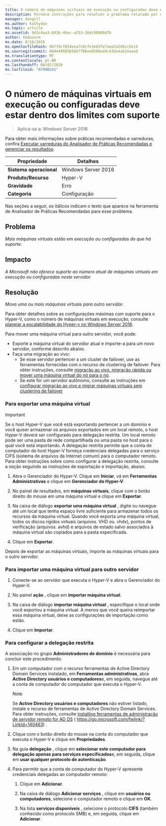```yaml
---
title: O número de máquinas virtuais em execução ou configuradas deve estar dentro dos limites com suporte
description: Fornece instruções para resolver o problema relatado por essa regra de Analisador de Práticas Recomendadas.
manager: dongill
ms.author: kathydav
ms.topic: article
ms.assetid: 9d3c4aa3-8416-46ec-a253-26dc98088d7b
author: kbdazure
ms.date: 8/16/2016
ms.openlocfilehash: 0bf7dcf854eea7c8cfe3e65fe7aee2a2d6cc5e14
ms.sourcegitcommit: 68444968565667f86ee0586ed4c43da4ab24aaed
ms.translationtype: MT
ms.contentlocale: pt-BR
ms.lasthandoff: 08/07/2020
ms.locfileid: "87990241"
---
```

# <a name="the-number-of-running-or-configured-virtual-machines-must-be-within-supported-limits"></a>O número de máquinas virtuais em execução ou configuradas deve estar dentro dos limites com suporte

>Aplica-se a: Windows Server 2016

Para obter mais informações sobre práticas recomendadas e varreduras, confira [Executar varreduras do Analisador de Práticas Recomendadas e gerenciar os resultados](https://go.microsoft.com/fwlink/p/?LinkID=223177).

|Propriedade|Detalhes|
|-|-|
|**Sistema operacional**|Windows Server 2016|
|**Produto/Recurso**|Hyper-V|
|**Gravidade**|Erro
|**Categoria**|Configuração|

Nas seções a seguir, os itálicos indicam o texto que aparece na ferramenta de Analisador de Práticas Recomendadas para esse problema.

## <a name="issue"></a>Problema
*Mais máquinas virtuais estão em execução ou configuradas do que há suporte.*

## <a name="impact"></a>Impacto
*A Microsoft não oferece suporte ao número atual de máquinas virtuais em execução ou configuradas neste servidor.*

## <a name="resolution"></a>Resolução
*Mova uma ou mais máquinas virtuais para outro servidor.*

Para obter detalhes sobre as configurações máximas com suporte para o Hyper-V, como o número de máquinas virtuais em execução, consulte [planejar a escalabilidade do Hyper-v no Windows Server 2016](../plan/plan-hyper-v-scalability-in-windows-server.md).

Para mover uma máquina virtual para outro servidor, você pode:

- Exporte a máquina virtual do servidor atual e importe-a para um novo servidor, conforme descrito abaixo.
- Faça uma migração ao vivo:
    - Se esse servidor pertencer a um cluster de failover, use as ferramentas fornecidas com o recurso de clustering de failover. Para obter instruções, consulte [migração ao vivo, migração rápida ou mover uma máquina virtual do nó para o nó](https://go.microsoft.com/fwlink/?LinkID=181519).
    - Se este for um servidor autônomo, consulte as instruções em [configurar migração ao vivo e migrar máquinas virtuais sem clustering de failover](/previous-versions/windows/it-pro/windows-server-2012-R2-and-2012/jj134199(v=ws.11))

### <a name="to-export-a-virtual-machine"></a>Para exportar uma máquina virtual

   > [!IMPORTANT]
   > Se o host Hyper-V que você está exportando pertencer a um domínio e você quiser armazenar os arquivos exportados em um local remoto, o host Hyper-V deverá ser configurado para delegação restrita. Um local remoto pode ser uma pasta de rede compartilhada ou uma pasta no host para o qual você está importando. A delegação restrita permite que a conta de computador do host Hyper-V forneça credenciais delegadas para o serviço CIFS (sistema de arquivos da Internet comum) para o computador remoto. Para obter instruções sobre como configurar a delegação restrita, consulte a seção seguindo as instruções de exportação e importação, abaixo.

1.  Abra o Gerenciador do Hyper-V. Clique em **Iniciar**, vá em **Ferramentas Administrativas** e clique em **Gerenciador do Hyper-V**.

2.  No painel de resultados, em **máquinas virtuais**, clique com o botão direito do mouse em uma máquina virtual e clique em **Exportar**.

3.  Na caixa de diálogo **exportar uma máquina virtual** , digite ou navegue até um local que tenha espaço livre suficiente para armazenar todos os recursos da máquina virtual. Quando você exporta uma máquina virtual, todos os discos rígidos virtuais (arquivos. VHD ou. vhdx), pontos de verificação (arquivos. avhd) e arquivos de estado salvo associados à máquina virtual são copiados para a pasta especificada.

4.  Clique em **Exportar**.

Depois de exportar as máquinas virtuais, importe as máquinas virtuais para o outro servidor.

### <a name="to-import-a-virtual-machine-to-another-server"></a>Para importar uma máquina virtual para outro servidor

1.  Conecte-se ao servidor que executa o Hyper-V e abra o Gerenciador do Hyper-V.

2.  No painel **ação** , clique em **importar máquina virtual**.

3.  Na caixa de diálogo **importar máquina virtual** , especifique o local onde você exportou a máquina virtual. A menos que você queira reimportar essa máquina virtual, deixe as configurações de importação como estão.

4.  Clique em **Importar**.

### <a name="to-configure-constrained-delegation"></a>Para configurar a delegação restrita

A associação no grupo **Administradores de domínio** é necessária para concluir este procedimento.

1.  Em um computador com o recurso ferramentas de Active Directory Domain Services instalado, em **Ferramentas administrativas**, abra **Active Directory usuários e computadores**e, em seguida, navegue até a conta de computador do computador que executa o Hyper-V.

    > [!NOTE]
    > Se **Active Directory usuários e computadores** não estiver listado, instale o recurso de ferramentas de Active Directory Domain Services. Para obter instruções, consulte [installing ferramentas de administração de servidor remoto for AD DS](https://go.microsoft.com/fwlink/?LinkId=140463) ( https://go.microsoft.com/fwlink/?LinkId=140463) .

2.  Clique com o botão direito do mouse na conta do computador que executa o Hyper-V e clique em **Propriedades**.

3.  Na guia **delegação** , clique em **selecionar este computador para delegação apenas para serviços especificados**e, em seguida, clique em **usar qualquer protocolo de autenticação**.

4.  Para permitir que a conta de computador do Hyper-V apresente credenciais delegadas ao computador remoto:

    1.  Clique em **Adicionar**.

    2.  Na caixa de diálogo **Adicionar serviços** , clique em **usuários ou computadores**, selecione o computador remoto e clique em **OK**.

    3.  Na lista **serviços disponíveis** , selecione o protocolo **CIFS** (também conhecido como protocolo SMB) e, em seguida, clique em **Adicionar**.
